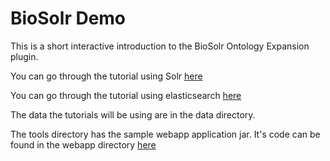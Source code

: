 # BioSolr Demo

This is a short interactive introduction to the BioSolr Ontology Expansion plugin.

You can go through the tutorial using Solr [here]()

You can go through the tutorial using elasticsearch [here]()

The data the tutorials will be using are in the data directory. 

The tools directory has the sample webapp application jar. It's code can be found in the webapp directory [here]()

